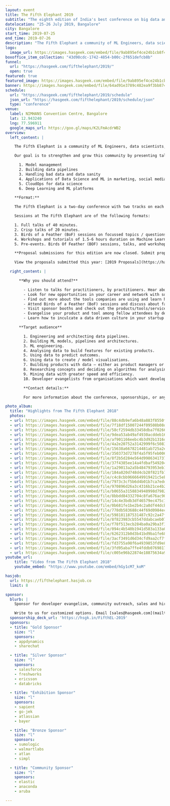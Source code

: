 ```yaml
---
layout: event
title: The Fifth Elephant 2019
subtitle: "The eighth edition of India's best conference on big data and machine learning"
datelocation: "25-26 July 2019, Bangalore"
city: Bangalore
start_time: 2019-07-25
end_time: 2019-07-26
description: "The Fifth Elephant a community of ML Engineers, data scientists, platform engineers and practitioners from the data ecosystem."
logo:
  image_url: https://images.hasgeek.com/embed/file/9ab895ef4ce24b1cb8f43f8b20619593
boxoffice_item_collection: "43d98cdc-1742-4854-b00c-2f651defcb8b"
funnel:
  url: "https://hasgeek.com/fifthelephant/2019/"
  open: true
featured: true
featured_image: https://images.hasgeek.com/embed/file/9ab895ef4ce24b1cb8f43f8b20619593
banner: https://images.hasgeek.com/embed/file/64ad91e3789c482ea9f3bb87456545dd
schedule:
  url: "https://hasgeek.com/fifthelephant/2019/schedule"
  json_url: "https://hasgeek.com/fifthelephant/2019/schedule/json"
  type: "conference"
venue:
  label: NIMHANS Convention Centre, Bangalore
  lat: 12.943240
  lng: 77.596911
  google_maps_url: https://goo.gl/maps/K2LFmAcdrWB2
overview:
  left_content: |

    The Fifth Elephant is a community of ML Engineers, data scientists, platform engineers and practitioners from the data ecosystem. The 2019 edition will be held in Bangalore on 25-26 July.

    Our goal is to strengthen and grow this community by presenting talks, panels and Birds of a Feather (BoF) sessions that present real insights about:

      1. Model management
      2. Building data pipelines
      3. Handling bad data and data sanity
      4. Applications of Data Science and ML in marketing, social media network analysis
      5. CloudOps for data science
      6. Deep Learning and ML platforms

    **Format:**

    The Fifth Elephant is a two-day conference with two tracks on each day.

    Sessions at The Fifth Elephant are of the following formats:

    1. Full talks of 40 minutes.
    2. Crisp talks of 20 minutes.
    3. Birds of a Feather (BoF) sessions on focussed topics / questions. A BoF is 60-90 minutes long and typically has up to four facilitators and one moderator.
    4. Workshops and tutorials of 1.5-6 hours duration on Machine Learning concepts and tools, full stack data engineering, and data science concepts and tools.  
    5. Pre-events. Birds Of Feather (BOF) sessions, talks, and workshops for open houses and pre-events in Bangalore. Check out the pre events here: [The Fifth Elephant events](https://hasgeek.com/fifthelephant/).

    **Proposal submissions for this edition are now closed. Submit proposals to our [round-the-year space](https://hasgeek.com/fifthelephant/the-fifth-elephant-round-the-year-submissions/) for consideration for future events.**

    View the proposals submitted this year: [2019 Proposals](https://hasgeek.com/fifthelephant/2019/proposals)

  right_content: |

      **Why you should attend?**

        - Listen to talks for practitioners, by practitioners. Hear about failures and how you can learn from them.
        - Look for new opportunities in your career and network with some of the best ML engineers, data scientists, platform engineers and practitioners in the data ecosystem.
        - Find out more about the tools companies are using and learn how you can improve performance in your environment.
        - Attend Birds of a Feather (BoF) sessions and discuss about failure stories, successes, journeys, hiring and building teams. BoF sessions are off the record, to enable free conversations.
        - Visit sponsor booths and check out the products/tools/services they are offering. Talk to folks directly from companies you find interesting.
        - Evangelise your product and tool among fellow attendees by debating merits, pitfalls, advantages and user stories.
        - Learn how to inculcate a data driven culture in your startup and when do you actually need to use data science.

      **Target audience**

        1. Engineering and architecting data pipelines.
        2. Building ML models, pipelines and architectures.
        3. ML engineering.
        4. Analysing data to build features for existing products.
        5. Using data to predict outcomes.
        6. Using data to create / model visualisations.
        7. Building products with data – either as product managers or as decision scientists.
        8. Researching concepts and deciding on algorithms for analysing datasets.  
        9. Mining data with greater speed and efficiency.
        10. Developer evangelists from organisations which want developers to use their APIs and technologies for machine learning, full stack engineering, and data science.

        **Contact details:**

        For more information about the conference, sponsorships, or any other information contact <support@hasgeek.com> or call 7676332020.

photo_album:
  title: "Highlights from The Fifth Elephant 2018"
  photos:
  - url: https://images.hasgeek.com/embed/file/88c4db9efa6b48a883f8550f7cc4236b?size=640x480
  - url: https://images.hasgeek.com/embed/file/7f18df15007244f09508b08d51bd5b31?size=640x480
  - url: https://images.hasgeek.com/embed/file/58cf2594db33458dba7f026639d0b5e9?size=640x480
  - url: https://images.hasgeek.com/embed/file/9dea53ab49af4930acddeb16ed3bd1de?size=640x480
  - url: https://images.hasgeek.com/embed/file/af901166eebc4b3d92b1316da5357798?size=640x480
  - url: https://images.hasgeek.com/embed/file/4a2e20752a3142999f6c50835e136370?size=640x480
  - url: https://images.hasgeek.com/embed/file/15638a6678214481ab725a2e7e5e1ba4?size=640x480
  - url: https://images.hasgeek.com/embed/file/350373d7278f4a5f95feb006e214d81c?size=640x480
  - url: https://images.hasgeek.com/embed/file/8f2b5d284e564d9986341737d46be71e?size=640x480
  - url: https://images.hasgeek.com/embed/file/37f4385ee14a4fdbaf549204a06f2221?size=640x480
  - url: https://images.hasgeek.com/embed/file/1a29013a2a5b484793953eb1d548be28?size=640x480
  - url: https://images.hasgeek.com/embed/file/184a820d748d4cb28f821fb796834f93?size=640x480
  - url: https://images.hasgeek.com/embed/file/c4c8cbb9666649919421c5eb97f3ce37?size=640x480
  - url: https://images.hasgeek.com/embed/file/7973c3cf5b6d4b01b7ca7eddead5db8b?size=640x480
  - url: https://images.hasgeek.com/embed/file/970896d26a3c4316b21ce4b2abfbc4ba?size=640x480
  - url: https://images.hasgeek.com/embed/file/b0655a3158834948998d7982491b4105?size=640x480
  - url: https://images.hasgeek.com/embed/file/8bbdd84332704c8fa676ac90b4ae1a87?size=640x480
  - url: https://images.hasgeek.com/embed/file/14c4e3bdb3df46579ec475c10ac0e279?size=640x480
  - url: https://images.hasgeek.com/embed/file/0b681fe1be2b4c2a8df44dcb199d81fb?size=640x480
  - url: https://images.hasgeek.com/embed/file/778db583688c44f69d0984ec907bb0c1?size=640x480
  - url: https://images.hasgeek.com/embed/file/598181187531487c92c2a47fc2ab723b?size=640x480
  - url: https://images.hasgeek.com/embed/file/8f823983cb5547ddabcaeb0727396fc7?size=640x480
  - url: https://images.hasgeek.com/embed/file/f78f513ecb284ba0a29ba3f123e22180?size=640x480
  - url: https://images.hasgeek.com/embed/file/094c4b540b1941d583a133a0823b7fbc?size=640x480
  - url: https://images.hasgeek.com/embed/file/6262312b0d3b41bd9ba1fe688ea77971?size=640x480
  - url: https://images.hasgeek.com/embed/file/3acf3491d6d34cfd9aa2cf7fdeb9ad00?size=640x480
  - url: https://images.hasgeek.com/embed/file/fd3755a98f6a4939853fd9e8702bbd1d?size=640x480
  - url: https://images.hasgeek.com/embed/file/3fd95aba7ffe4fddb07698176cfad956?size=640x480
  - url: https://images.hasgeek.com/embed/file/c005e96b22874e18875634a9fae71494?size=640x480
youtube_url:
    title: "Video from The Fifth Elephant 2018"
    youtube_embed: "https://www.youtube.com/embed/hGy1cM7_koM"

hasjob:
  url: https://fifthelephant.hasjob.co
  limit: 8

sponsor:
  blurb: |
    Sponsor for developer evangelism, community outreach, sales and hiring.

    Write to us for customized options. Email [sales@hasgeek.com](mailto:sales@hasgeek.com)
  sponsorship_deck_url: 'https://hsgk.in/FifthEL-2019'
  sponsors:
  - title: "Gold Sponsor"
    size: "l"
    sponsors:
    - appdynamics
    - sharechat

  - title: "Silver Sponsor"
    size: "l"
    sponsors:
    - salesforce
    - freshworks
    - ericsson
    - databricks

  - title: "Exhibition Sponsor"
    size: "l"
    sponsors:
    - sapient
    - go-jek
    - atlassian
    - bayer

  - title: "Bronze Sponsor"
    size: "l"
    sponsors:
    - sumologic
    - walmartlabs
    - atlan
    - simpl

  - title: "Community Sponsor"
    size: "l"
    sponsors:
    - elastic
    - anaconda
    - aruba

---
```

